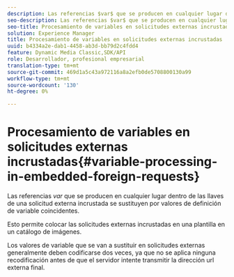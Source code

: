 ```yaml
---
description: Las referencias $var$ que se producen en cualquier lugar dentro de las llaves de una solicitud externa incrustada se sustituyen por valores de definición de variable coincidentes.
seo-description: Las referencias $var$ que se producen en cualquier lugar dentro de las llaves de una solicitud externa incrustada se sustituyen por valores de definición de variable coincidentes.
seo-title: Procesamiento de variables en solicitudes externas incrustadas
solution: Experience Manager
title: Procesamiento de variables en solicitudes externas incrustadas
uuid: b4334a2e-dab1-4458-ab3d-bb79d2c4fdd4
feature: Dynamic Media Classic,SDK/API
role: Desarrollador, profesional empresarial
translation-type: tm+mt
source-git-commit: 469d1a5c43a972116a8a2efb0de5708800130a99
workflow-type: tm+mt
source-wordcount: '130'
ht-degree: 0%

---
```



# Procesamiento de variables en solicitudes externas incrustadas{#variable-processing-in-embedded-foreign-requests}

Las referencias $var$ que se producen en cualquier lugar dentro de las llaves de una solicitud externa incrustada se sustituyen por valores de definición de variable coincidentes.

Esto permite colocar las solicitudes externas incrustadas en una plantilla en un catálogo de imágenes.

Los valores de variable que se van a sustituir en solicitudes externas generalmente deben codificarse dos veces, ya que no se aplica ninguna recodificación antes de que el servidor intente transmitir la dirección url externa final.
